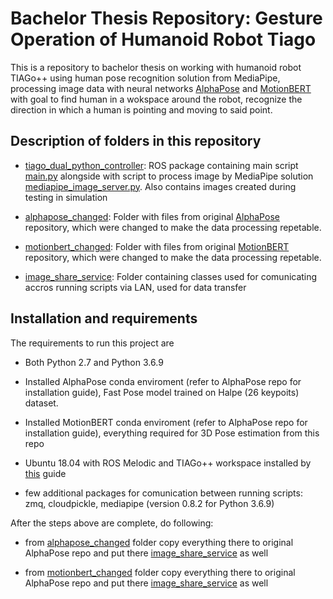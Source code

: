
# Bachelor Thesis Repository: Gesture Operation of Humanoid Robot Tiago 

This is a repository to bachelor thesis on working with humanoid robot TIAGo++ using human pose recognition solution from MediaPipe, processing image data with neural networks [AlphaPose](https://github.com/MVIG-SJTU/AlphaPose) and [MotionBERT](https://github.com/Walter0807/MotionBERT) with goal to find human in a wokspace around the robot, recognize the direction in which a human is pointing and moving to said point.


## Description of folders in this repository

- [tiago_dual_python_controller](tiago_dual_python_controller): ROS package containing main script [main.py](tiago_dual_python_controller/scripts/main.py) alongside with script to process image by MediaPipe solution [mediapipe_image_server.py](tiago_dual_python_controller/scripts/mediapipe_image_server.py). Also contains images created during testing in simulation


- [alphapose_changed](alphapose_changed): Folder with files from original [AlphaPose](https://github.com/MVIG-SJTU/AlphaPose) repository, which were changed to make the data processing repetable.

- [motionbert_changed](motionbert_changed): Folder with files from original [MotionBERT](https://github.com/Walter0807/MotionBERT) repository, which were changed to make the data processing repetable.

- [image_share_service](image_share_service): Folder containing classes used for comunicating accros running scripts via LAN, used for data transfer


## Installation and requirements

The requirements to run this project are

- Both Python 2.7 and Python 3.6.9

- Installed AlphaPose conda enviroment (refer to AlphaPose repo for installation guide), Fast Pose model trained on Halpe (26 keypoits) dataset.

- Installed MotionBERT conda enviroment (refer to AlphaPose repo for installation guide), everything required for 3D Pose estimation from this repo

- Ubuntu 18.04 with ROS Melodic and TIAGo++ workspace installed by [this](http://wiki.ros.org/Robots/TIAGo%2B%2B/Tutorials/Installation/InstallUbuntuAndROS) guide

- few additional packages for comunication between running scripts: zmq, cloudpickle, mediapipe (version 0.8.2 for Python 3.6.9)


After the steps above are complete, do following:

- from [alphapose_changed](alphapose_changed) folder copy everything there to original AlphaPose repo and put there [image_share_service](image_share_service) as well 

- from [motionbert_changed](motionbert_changed) folder copy everything there to original AlphaPose repo and put there [image_share_service](image_share_service) as well 
